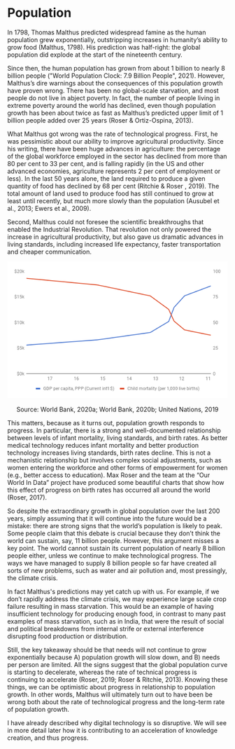 # Population

In 1798, Thomas Malthus predicted widespread famine as the human population grew exponentially, outstripping increases in humanity’s ability to grow food (Malthus, 1798). His prediction was half-right: the global population did explode at the start of the nineteenth century.
 
Since then, the human population has grown from about 1 billion to nearly 8 billion people ("World Population Clock: 7.9 Billion People", 2021). However, Malthus’s dire warnings about the consequences of this population growth have proven wrong. There has been no global-scale starvation, and most people do not live in abject poverty. In fact, the number of people living in extreme poverty around the world has declined, even though population growth has been about twice as fast as Malthus’s predicted upper limit of 1 billion people added over 25 years (Roser & Ortiz-Ospina, 2013). 

What Malthus got wrong was the rate of technological progress. First, he was pessimistic about our ability to improve agricultural productivity. Since his writing, there have been huge advances in agriculture: the percentage of the global workforce employed in the sector has declined from more than 80 per cent to 33 per cent, and is falling rapidly (in the US and other advanced economies, agriculture represents 2 per cent of employment or less). In the last 50 years alone, the land required to produce a given quantity of food has declined by 68 per cent (Ritchie & Roser , 2019). The total amount of land used to produce food has still continued to grow at least until recently, but much more slowly than the population (Ausubel et al., 2013; Ewers et al., 2009).

Second, Malthus could not foresee the scientific breakthroughs that enabled the Industrial Revolution. That revolution not only powered the increase in agricultural productivity, but also gave us dramatic advances in living standards, including increased life expectancy, faster transportation and cheaper communication.

[![Population Growth](../assets/population-growth.png)](../Appendix.md#pop-growth)
<p align="center">
Source: World Bank, 2020a; World Bank, 2020b; United Nations, 2019
</p>

This matters, because as it turns out, population growth responds to progress. In particular, there is a strong and well-documented relationship between levels of infant mortality, living standards, and birth rates. As better medical technology reduces infant mortality and better production technology increases living standards, birth rates decline. This is not a mechanistic relationship but involves complex social adjustments, such as women entering the workforce and other forms of empowerment for women (e.g., better access to education). Max Roser and the team at the “Our World In Data” project have produced some beautiful charts that show how this effect of progress on birth rates has occurred all around the world (Roser, 2017).
 
So despite the extraordinary growth in global population over the last 200 years, simply assuming that it will continue into the future would be a mistake: there are strong signs that the world’s population is likely to peak. Some people claim that this debate is crucial because they don’t think the world can sustain, say, 11 billion people. However, this argument misses a key point. The world cannot sustain its current population of nearly 8 billion people either, unless we continue to make technological progress. The ways we have managed to supply 8 billion people so far have created all sorts of new problems, such as water and air pollution and, most pressingly, the climate crisis.

In fact Malthus's predictions may yet catch up with us. For example, if we don’t rapidly address the climate crisis, we may experience large scale crop failure resulting in mass starvation. This would be an example of having insufficient technology for producing enough food, in contrast to many past examples of mass starvation, such as in India, that were the result of social and political breakdowns from internal strife or external interference disrupting food production or distribution. 

Still, the key takeaway should be that needs will not continue to grow exponentially because A) population growth will slow down, and B) needs per person are limited. All the signs suggest that the global population curve is starting to decelerate, whereas the rate of technical progress is continuing to accelerate (Roser, 2019; Roser & Ritchie, 2013). Knowing these things, we can be optimistic about progress in relationship to population growth. In other words, Malthus will ultimately turn out to have been be wrong both about the rate of technological progress and the long-term rate of population growth.

I have already described why digital technology is so disruptive. We will see in more detail later how it is contributing to an acceleration of knowledge creation, and thus progress. 
